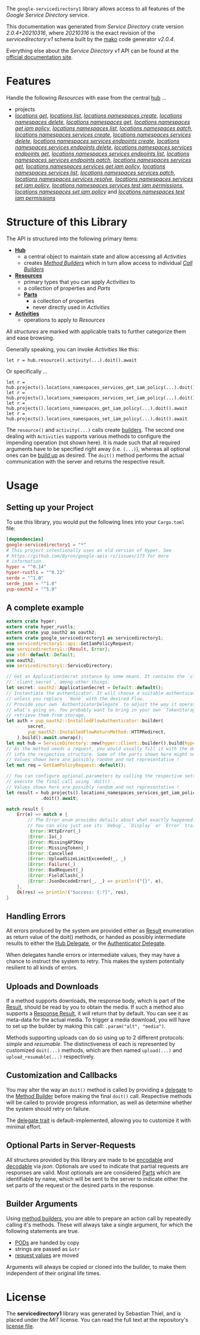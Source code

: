 <!---
DO NOT EDIT !
This file was generated automatically from 'src/mako/api/README.md.mako'
DO NOT EDIT !
-->
The `google-servicedirectory1` library allows access to all features of the *Google Service Directory* service.

This documentation was generated from *Service Directory* crate version *2.0.4+20210316*, where *20210316* is the exact revision of the *servicedirectory:v1* schema built by the [mako](http://www.makotemplates.org/) code generator *v2.0.4*.

Everything else about the *Service Directory* *v1* API can be found at the
[official documentation site](https://cloud.google.com/service-directory).
# Features

Handle the following *Resources* with ease from the central [hub](https://docs.rs/google-servicedirectory1/2.0.4+20210316/google_servicedirectory1/ServiceDirectory) ... 

* projects
 * [*locations get*](https://docs.rs/google-servicedirectory1/2.0.4+20210316/google_servicedirectory1/api::ProjectLocationGetCall), [*locations list*](https://docs.rs/google-servicedirectory1/2.0.4+20210316/google_servicedirectory1/api::ProjectLocationListCall), [*locations namespaces create*](https://docs.rs/google-servicedirectory1/2.0.4+20210316/google_servicedirectory1/api::ProjectLocationNamespaceCreateCall), [*locations namespaces delete*](https://docs.rs/google-servicedirectory1/2.0.4+20210316/google_servicedirectory1/api::ProjectLocationNamespaceDeleteCall), [*locations namespaces get*](https://docs.rs/google-servicedirectory1/2.0.4+20210316/google_servicedirectory1/api::ProjectLocationNamespaceGetCall), [*locations namespaces get iam policy*](https://docs.rs/google-servicedirectory1/2.0.4+20210316/google_servicedirectory1/api::ProjectLocationNamespaceGetIamPolicyCall), [*locations namespaces list*](https://docs.rs/google-servicedirectory1/2.0.4+20210316/google_servicedirectory1/api::ProjectLocationNamespaceListCall), [*locations namespaces patch*](https://docs.rs/google-servicedirectory1/2.0.4+20210316/google_servicedirectory1/api::ProjectLocationNamespacePatchCall), [*locations namespaces services create*](https://docs.rs/google-servicedirectory1/2.0.4+20210316/google_servicedirectory1/api::ProjectLocationNamespaceServiceCreateCall), [*locations namespaces services delete*](https://docs.rs/google-servicedirectory1/2.0.4+20210316/google_servicedirectory1/api::ProjectLocationNamespaceServiceDeleteCall), [*locations namespaces services endpoints create*](https://docs.rs/google-servicedirectory1/2.0.4+20210316/google_servicedirectory1/api::ProjectLocationNamespaceServiceEndpointCreateCall), [*locations namespaces services endpoints delete*](https://docs.rs/google-servicedirectory1/2.0.4+20210316/google_servicedirectory1/api::ProjectLocationNamespaceServiceEndpointDeleteCall), [*locations namespaces services endpoints get*](https://docs.rs/google-servicedirectory1/2.0.4+20210316/google_servicedirectory1/api::ProjectLocationNamespaceServiceEndpointGetCall), [*locations namespaces services endpoints list*](https://docs.rs/google-servicedirectory1/2.0.4+20210316/google_servicedirectory1/api::ProjectLocationNamespaceServiceEndpointListCall), [*locations namespaces services endpoints patch*](https://docs.rs/google-servicedirectory1/2.0.4+20210316/google_servicedirectory1/api::ProjectLocationNamespaceServiceEndpointPatchCall), [*locations namespaces services get*](https://docs.rs/google-servicedirectory1/2.0.4+20210316/google_servicedirectory1/api::ProjectLocationNamespaceServiceGetCall), [*locations namespaces services get iam policy*](https://docs.rs/google-servicedirectory1/2.0.4+20210316/google_servicedirectory1/api::ProjectLocationNamespaceServiceGetIamPolicyCall), [*locations namespaces services list*](https://docs.rs/google-servicedirectory1/2.0.4+20210316/google_servicedirectory1/api::ProjectLocationNamespaceServiceListCall), [*locations namespaces services patch*](https://docs.rs/google-servicedirectory1/2.0.4+20210316/google_servicedirectory1/api::ProjectLocationNamespaceServicePatchCall), [*locations namespaces services resolve*](https://docs.rs/google-servicedirectory1/2.0.4+20210316/google_servicedirectory1/api::ProjectLocationNamespaceServiceResolveCall), [*locations namespaces services set iam policy*](https://docs.rs/google-servicedirectory1/2.0.4+20210316/google_servicedirectory1/api::ProjectLocationNamespaceServiceSetIamPolicyCall), [*locations namespaces services test iam permissions*](https://docs.rs/google-servicedirectory1/2.0.4+20210316/google_servicedirectory1/api::ProjectLocationNamespaceServiceTestIamPermissionCall), [*locations namespaces set iam policy*](https://docs.rs/google-servicedirectory1/2.0.4+20210316/google_servicedirectory1/api::ProjectLocationNamespaceSetIamPolicyCall) and [*locations namespaces test iam permissions*](https://docs.rs/google-servicedirectory1/2.0.4+20210316/google_servicedirectory1/api::ProjectLocationNamespaceTestIamPermissionCall)




# Structure of this Library

The API is structured into the following primary items:

* **[Hub](https://docs.rs/google-servicedirectory1/2.0.4+20210316/google_servicedirectory1/ServiceDirectory)**
    * a central object to maintain state and allow accessing all *Activities*
    * creates [*Method Builders*](https://docs.rs/google-servicedirectory1/2.0.4+20210316/google_servicedirectory1/client::MethodsBuilder) which in turn
      allow access to individual [*Call Builders*](https://docs.rs/google-servicedirectory1/2.0.4+20210316/google_servicedirectory1/client::CallBuilder)
* **[Resources](https://docs.rs/google-servicedirectory1/2.0.4+20210316/google_servicedirectory1/client::Resource)**
    * primary types that you can apply *Activities* to
    * a collection of properties and *Parts*
    * **[Parts](https://docs.rs/google-servicedirectory1/2.0.4+20210316/google_servicedirectory1/client::Part)**
        * a collection of properties
        * never directly used in *Activities*
* **[Activities](https://docs.rs/google-servicedirectory1/2.0.4+20210316/google_servicedirectory1/client::CallBuilder)**
    * operations to apply to *Resources*

All *structures* are marked with applicable traits to further categorize them and ease browsing.

Generally speaking, you can invoke *Activities* like this:

```Rust,ignore
let r = hub.resource().activity(...).doit().await
```

Or specifically ...

```ignore
let r = hub.projects().locations_namespaces_services_get_iam_policy(...).doit().await
let r = hub.projects().locations_namespaces_services_set_iam_policy(...).doit().await
let r = hub.projects().locations_namespaces_get_iam_policy(...).doit().await
let r = hub.projects().locations_namespaces_set_iam_policy(...).doit().await
```

The `resource()` and `activity(...)` calls create [builders][builder-pattern]. The second one dealing with `Activities` 
supports various methods to configure the impending operation (not shown here). It is made such that all required arguments have to be 
specified right away (i.e. `(...)`), whereas all optional ones can be [build up][builder-pattern] as desired.
The `doit()` method performs the actual communication with the server and returns the respective result.

# Usage

## Setting up your Project

To use this library, you would put the following lines into your `Cargo.toml` file:

```toml
[dependencies]
google-servicedirectory1 = "*"
# This project intentionally uses an old version of Hyper. See
# https://github.com/Byron/google-apis-rs/issues/173 for more
# information.
hyper = "^0.14"
hyper-rustls = "^0.22"
serde = "^1.0"
serde_json = "^1.0"
yup-oauth2 = "^5.0"
```

## A complete example

```Rust
extern crate hyper;
extern crate hyper_rustls;
extern crate yup_oauth2 as oauth2;
extern crate google_servicedirectory1 as servicedirectory1;
use servicedirectory1::api::GetIamPolicyRequest;
use servicedirectory1::{Result, Error};
use std::default::Default;
use oauth2;
use servicedirectory1::ServiceDirectory;

// Get an ApplicationSecret instance by some means. It contains the `client_id` and 
// `client_secret`, among other things.
let secret: oauth2::ApplicationSecret = Default::default();
// Instantiate the authenticator. It will choose a suitable authentication flow for you, 
// unless you replace  `None` with the desired Flow.
// Provide your own `AuthenticatorDelegate` to adjust the way it operates and get feedback about 
// what's going on. You probably want to bring in your own `TokenStorage` to persist tokens and
// retrieve them from storage.
let auth = yup_oauth2::InstalledFlowAuthenticator::builder(
        secret,
        yup_oauth2::InstalledFlowReturnMethod::HTTPRedirect,
    ).build().await.unwrap();
let mut hub = ServiceDirectory::new(hyper::Client::builder().build(hyper_rustls::HttpsConnector::with_native_roots()), auth);
// As the method needs a request, you would usually fill it with the desired information
// into the respective structure. Some of the parts shown here might not be applicable !
// Values shown here are possibly random and not representative !
let mut req = GetIamPolicyRequest::default();

// You can configure optional parameters by calling the respective setters at will, and
// execute the final call using `doit()`.
// Values shown here are possibly random and not representative !
let result = hub.projects().locations_namespaces_services_get_iam_policy(req, "resource")
             .doit().await;

match result {
    Err(e) => match e {
        // The Error enum provides details about what exactly happened.
        // You can also just use its `Debug`, `Display` or `Error` traits
         Error::HttpError(_)
        |Error::Io(_)
        |Error::MissingAPIKey
        |Error::MissingToken(_)
        |Error::Cancelled
        |Error::UploadSizeLimitExceeded(_, _)
        |Error::Failure(_)
        |Error::BadRequest(_)
        |Error::FieldClash(_)
        |Error::JsonDecodeError(_, _) => println!("{}", e),
    },
    Ok(res) => println!("Success: {:?}", res),
}

```
## Handling Errors

All errors produced by the system are provided either as [Result](https://docs.rs/google-servicedirectory1/2.0.4+20210316/google_servicedirectory1/client::Result) enumeration as return value of
the doit() methods, or handed as possibly intermediate results to either the 
[Hub Delegate](https://docs.rs/google-servicedirectory1/2.0.4+20210316/google_servicedirectory1/client::Delegate), or the [Authenticator Delegate](https://docs.rs/yup-oauth2/*/yup_oauth2/trait.AuthenticatorDelegate.html).

When delegates handle errors or intermediate values, they may have a chance to instruct the system to retry. This 
makes the system potentially resilient to all kinds of errors.

## Uploads and Downloads
If a method supports downloads, the response body, which is part of the [Result](https://docs.rs/google-servicedirectory1/2.0.4+20210316/google_servicedirectory1/client::Result), should be
read by you to obtain the media.
If such a method also supports a [Response Result](https://docs.rs/google-servicedirectory1/2.0.4+20210316/google_servicedirectory1/client::ResponseResult), it will return that by default.
You can see it as meta-data for the actual media. To trigger a media download, you will have to set up the builder by making
this call: `.param("alt", "media")`.

Methods supporting uploads can do so using up to 2 different protocols: 
*simple* and *resumable*. The distinctiveness of each is represented by customized 
`doit(...)` methods, which are then named `upload(...)` and `upload_resumable(...)` respectively.

## Customization and Callbacks

You may alter the way an `doit()` method is called by providing a [delegate](https://docs.rs/google-servicedirectory1/2.0.4+20210316/google_servicedirectory1/client::Delegate) to the 
[Method Builder](https://docs.rs/google-servicedirectory1/2.0.4+20210316/google_servicedirectory1/client::CallBuilder) before making the final `doit()` call. 
Respective methods will be called to provide progress information, as well as determine whether the system should 
retry on failure.

The [delegate trait](https://docs.rs/google-servicedirectory1/2.0.4+20210316/google_servicedirectory1/client::Delegate) is default-implemented, allowing you to customize it with minimal effort.

## Optional Parts in Server-Requests

All structures provided by this library are made to be [encodable](https://docs.rs/google-servicedirectory1/2.0.4+20210316/google_servicedirectory1/client::RequestValue) and 
[decodable](https://docs.rs/google-servicedirectory1/2.0.4+20210316/google_servicedirectory1/client::ResponseResult) via *json*. Optionals are used to indicate that partial requests are responses 
are valid.
Most optionals are are considered [Parts](https://docs.rs/google-servicedirectory1/2.0.4+20210316/google_servicedirectory1/client::Part) which are identifiable by name, which will be sent to 
the server to indicate either the set parts of the request or the desired parts in the response.

## Builder Arguments

Using [method builders](https://docs.rs/google-servicedirectory1/2.0.4+20210316/google_servicedirectory1/client::CallBuilder), you are able to prepare an action call by repeatedly calling it's methods.
These will always take a single argument, for which the following statements are true.

* [PODs][wiki-pod] are handed by copy
* strings are passed as `&str`
* [request values](https://docs.rs/google-servicedirectory1/2.0.4+20210316/google_servicedirectory1/client::RequestValue) are moved

Arguments will always be copied or cloned into the builder, to make them independent of their original life times.

[wiki-pod]: http://en.wikipedia.org/wiki/Plain_old_data_structure
[builder-pattern]: http://en.wikipedia.org/wiki/Builder_pattern
[google-go-api]: https://github.com/google/google-api-go-client

# License
The **servicedirectory1** library was generated by Sebastian Thiel, and is placed 
under the *MIT* license.
You can read the full text at the repository's [license file][repo-license].

[repo-license]: https://github.com/Byron/google-apis-rsblob/main/LICENSE.md
